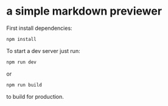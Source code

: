 # a simple markdown previewer

First install dependencies:

```sh
npm install
```
To start a dev server just run:

```sh
npm run dev
```

or

```sh
npm run build
```

to build for production.

